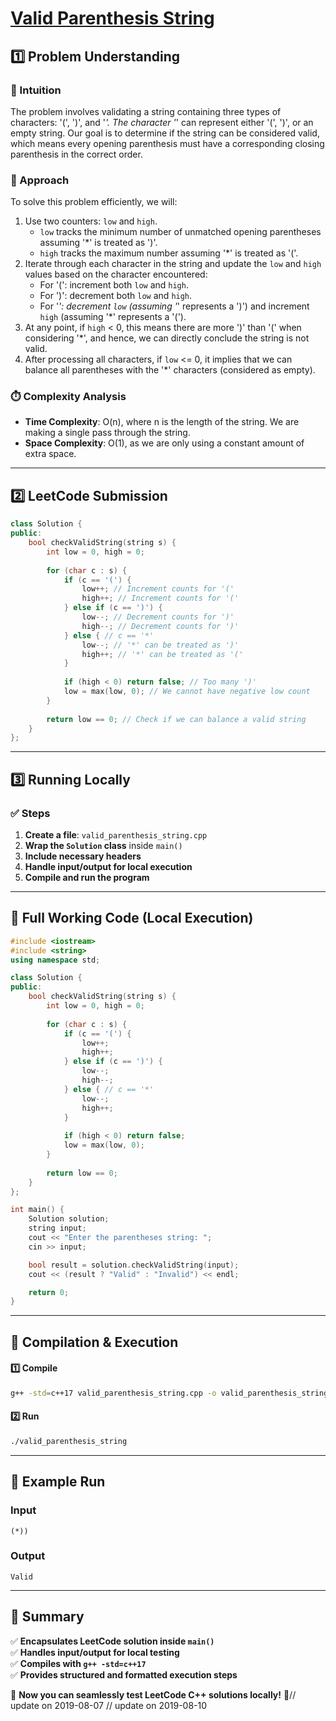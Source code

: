 # **[Valid Parenthesis String](https://leetcode.com/problems/valid-parenthesis-string/description/)**  

## **1️⃣ Problem Understanding**  
### **📌 Intuition**  
The problem involves validating a string containing three types of characters: '(', ')', and '*'. The character '*' can represent either '(', ')', or an empty string. Our goal is to determine if the string can be considered valid, which means every opening parenthesis must have a corresponding closing parenthesis in the correct order. 

### **🚀 Approach**  
To solve this problem efficiently, we will:
1. Use two counters: `low` and `high`.
   - `low` tracks the minimum number of unmatched opening parentheses assuming '*' is treated as ')'.
   - `high` tracks the maximum number assuming '*' is treated as '('.
2. Iterate through each character in the string and update the `low` and `high` values based on the character encountered:
   - For '(': increment both `low` and `high`.
   - For ')': decrement both `low` and `high`.
   - For '*': decrement `low` (assuming '*' represents a ')') and increment `high` (assuming '*' represents a '(').
3. At any point, if `high` < 0, this means there are more ')' than '(' when considering '*', and hence, we can directly conclude the string is not valid.
4. After processing all characters, if `low` <= 0, it implies that we can balance all parentheses with the '*' characters (considered as empty).

### **⏱️ Complexity Analysis**  
- **Time Complexity**: O(n), where n is the length of the string. We are making a single pass through the string.
- **Space Complexity**: O(1), as we are only using a constant amount of extra space.

---  

## **2️⃣ LeetCode Submission**  
```cpp
class Solution {
public:
    bool checkValidString(string s) {
        int low = 0, high = 0;
        
        for (char c : s) {
            if (c == '(') {
                low++; // Increment counts for '('
                high++; // Increment counts for '('
            } else if (c == ')') {
                low--; // Decrement counts for ')'
                high--; // Decrement counts for ')'
            } else { // c == '*'
                low--; // '*' can be treated as ')'
                high++; // '*' can be treated as '('
            }
            
            if (high < 0) return false; // Too many ')'
            low = max(low, 0); // We cannot have negative low count
        }
        
        return low == 0; // Check if we can balance a valid string
    }
};  
```  

---  

## **3️⃣ Running Locally**  
### **✅ Steps**  
1. **Create a file**: `valid_parenthesis_string.cpp`  
2. **Wrap the `Solution` class** inside `main()`  
3. **Include necessary headers**  
4. **Handle input/output for local execution**  
5. **Compile and run the program**  

---  

## **📝 Full Working Code (Local Execution)**  
```cpp
#include <iostream>
#include <string>
using namespace std;

class Solution {
public:
    bool checkValidString(string s) {
        int low = 0, high = 0;
        
        for (char c : s) {
            if (c == '(') {
                low++;
                high++;
            } else if (c == ')') {
                low--;
                high--;
            } else { // c == '*'
                low--;
                high++;
            }
            
            if (high < 0) return false;
            low = max(low, 0);
        }
        
        return low == 0;
    }
};

int main() {
    Solution solution;
    string input;
    cout << "Enter the parentheses string: ";
    cin >> input;

    bool result = solution.checkValidString(input);
    cout << (result ? "Valid" : "Invalid") << endl;

    return 0;
}  
```  

---  

## **🔧 Compilation & Execution**  
#### **1️⃣ Compile**  
```bash
g++ -std=c++17 valid_parenthesis_string.cpp -o valid_parenthesis_string
```  

#### **2️⃣ Run**  
```bash
./valid_parenthesis_string
```  

---  

## **🎯 Example Run**  
### **Input**  
```
(*))  
```  
### **Output**  
```
Valid
```  

---  

## **📌 Summary**  
✅ **Encapsulates LeetCode solution inside `main()`**  
✅ **Handles input/output for local testing**  
✅ **Compiles with `g++ -std=c++17`**  
✅ **Provides structured and formatted execution steps**  

🚀 **Now you can seamlessly test LeetCode C++ solutions locally!** 🚀// update on 2019-08-07
// update on 2019-08-10
